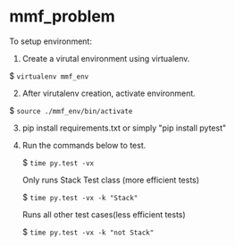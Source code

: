 mmf_problem
===========

To setup environment:

1. Create a virutal environment using virtualenv. 

  $ ``virtualenv mmf_env``
  
2. After virutalenv creation, activate environment. 

  $ ``source ./mmf_env/bin/activate``
  
3. pip install requirements.txt or simply "pip install pytest"

4. Run the commands below to test. 

    $ ``time py.test -vx``
    
    Only runs Stack Test class (more efficient tests)
    
    $ ``time py.test -vx -k "Stack"``
    
    Runs all other test cases(less efficient tests)
    
    $ ``time py.test -vx -k "not Stack"``
